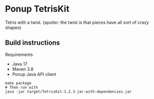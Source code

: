 # Ponup TetrisKit

Tetris with a twist. (spoiler: the twist is that pieces have all sort of crazy shapes)

## Build instructions

Requirements
* Java 17
* Maven 3.8
* Ponup Java API client

```shell
make package
# Then run with
java -jar target/TetrisKit-1.2.3-jar-with-dependencies.jar
```
